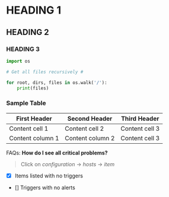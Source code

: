 # HEADING 1

## HEADING 2

### HEADING 3


``` py
import os

# Get all files recursively #

for root, dirs, files in os.walk('/'):
    print(files)

```


### Sample Table

First Header | Second Header        |    Third Header   |
------------ | -------------        | ----------        |
Content cell 1 | Content cell 2     | Content cell 3    |
Content column 1 | Content column 2 | Content cell 3    |

FAQs:
**How do I see all critical problems?**

> Click on _configuration_ -> _hosts_ -> _item_

- [x] Items listed with no triggers
- [] Triggers with no alerts
